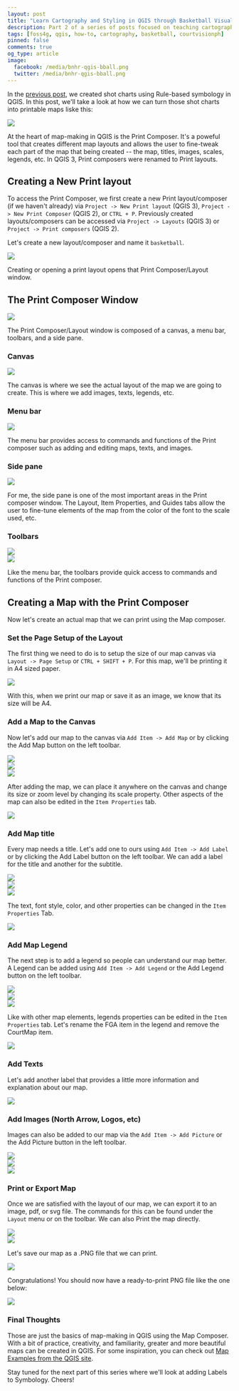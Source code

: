 ```yaml
---
layout: post
title: "Learn Cartography and Styling in QGIS through Basketball Visualization (Part 2): The Print Composer/Layout"
description: Part 2 of a series of posts focused on teaching cartography and styling in QGIS by creating visualizations for basketball. In this post, we'll dive into the heart of map-making in QGIS -- the QGIS Print Composer.
tags: [foss4g, qgis, how-to, cartography, basketball, courtvisionph]
pinned: false
comments: true
og_type: article
image:
  facebook: /media/bnhr-qgis-bball.png
  twitter: /media/bnhr-qgis-bball.png
---
```


In the [previous post](https://benhur07b.github.io/2018/01/03/learn-cartography-and-styling-in-qgis-part-1.html), we created shot charts using Rule-based symbology in QGIS. In this post, we'll take a look at how we can turn those shot charts into printable maps liske this:

<div class="col-lg-12 img-container"><img class="img-responsive post-img img-shadow" src="{{ site.baseurl }}/media/posts/2018-01-03-learn-cartography-and-styling-in-qgis-part-1/shotchart.png"></div>

At the heart of map-making in QGIS is the Print Composer. It's a poweful tool that creates different map layouts and allows the user to fine-tweak each part of the map that being created -- the map, titles, images, scales, legends, etc. In QGIS 3, Print composers were renamed to Print layouts.

## Creating a New Print layout
To access the Print Composer, we first create a new Print layout/composer (if we haven't already) via ```Project -> New Print layout``` (QGIS 3), ```Project -> New Print Composer``` (QGIS 2), or ```CTRL + P```. Previously created layouts/composers can be accessed via ```Project -> Layouts``` (QGIS 3) or ```Project -> Print composers``` (QGIS 2).

Let's create a new layout/composer and name it ```basketball```.

<div class="col-lg-12 img-container"><img class="img-responsive post-img img-shadow" src="{{ site.baseurl }}/media/posts/2018-03-01-learn-cartography-and-styling-in-qgis-part-2/new-print-composer.gif"></div>

Creating or opening a print layout opens that Print Composer/Layout window.

## The Print Composer Window

<div class="col-lg-12 img-container"><img class="img-responsive post-img img-shadow" src="{{ site.baseurl }}/media/posts/2018-03-01-learn-cartography-and-styling-in-qgis-part-2/print-composer-window.png"></div>

The Print Composer/Layout window is composed of a canvas, a menu bar, toolbars, and a side pane.

<div class="col-full">

<div class="col-half">
<h3>Canvas</h3>
<div class="col-full img-container"><img class="img-responsive post-img img-shadow" src="{{ site.baseurl }}/media/posts/2018-03-01-learn-cartography-and-styling-in-qgis-part-2/canvas.png"></div>
<p>The canvas is where we see the actual layout of the map we are going to create. This is where we add images, texts, legends, etc.</p>
</div>

<div class="col-half">
<h3>Menu bar</h3>
<div class="col-full img-container"><img class="img-responsive post-img img-shadow" src="{{ site.baseurl }}/media/posts/2018-03-01-learn-cartography-and-styling-in-qgis-part-2/menu-bar.png"></div>
<p>The menu bar provides access to commands and functions of the Print composer such as adding and editing maps, texts, and images.</p>
</div>

<div class="col-half">
<h3>Side pane</h3>
<div class="col-full img-container"><img class="img-responsive post-img img-shadow" src="{{ site.baseurl }}/media/posts/2018-03-01-learn-cartography-and-styling-in-qgis-part-2/side-pane.png"></div>
<p>For me, the side pane is one of the most important areas in the Print composer window. The Layout, Item Properties, and Guides tabs allow the user to fine-tune elements of the map from the color of the font to the scale used, etc.</p>
</div>

<div class="col-half">
<h3>Toolbars</h3>
<div class="col-full img-container"><img class="img-responsive post-img img-shadow" src="{{ site.baseurl }}/media/posts/2018-03-01-learn-cartography-and-styling-in-qgis-part-2/toolbars-1.png"></div>

<div class="col-quarter img-container"><img class="img-responsive post-img img-shadow" src="{{ site.baseurl }}/media/posts/2018-03-01-learn-cartography-and-styling-in-qgis-part-2/toolbars-2.png"></div>
<div class="col-three-quarter">
<p>Like the menu bar, the toolbars provide quick access to commands and functions of the Print composer.</p>
</div>
</div>

</div>


## Creating a Map with the Print Composer
Now let's create an actual map that we can print using the Map composer.

### Set the Page Setup of the Layout
The first thing we need to do is to setup the size of our map canvas via ```Layout -> Page Setup``` or ```CTRL + SHIFT + P```. For this map, we'll be printing it in A4 sized paper.

<div class="col-full img-container"><img class="img-responsive post-img img-shadow" src="{{ site.baseurl }}/media/posts/2018-03-01-learn-cartography-and-styling-in-qgis-part-2/page-setup.gif"></div>

With this, when we print our map or save it as an image, we know that its size will be A4.

### Add a Map to the Canvas
Now let's add our map to the canvas via  ```Add Item -> Add Map``` or by clicking the Add Map button on the left toolbar.

<div class="col-full">
<div class="col-half img-container"><img class="img-responsive post-img img-shadow" src="{{ site.baseurl }}/media/posts/2018-03-01-learn-cartography-and-styling-in-qgis-part-2/add-map-1.png"></div>

<div class="col-half img-container"><img class="img-responsive post-img img-shadow" src="{{ site.baseurl }}/media/posts/2018-03-01-learn-cartography-and-styling-in-qgis-part-2/add-map-2.png"></div>

<div class="col-full img-container"><img class="img-responsive post-img img-shadow" src="{{ site.baseurl }}/media/posts/2018-03-01-learn-cartography-and-styling-in-qgis-part-2/add-map.gif"></div>
</div>

After adding the map, we can place it anywhere on the canvas and change its size or zoom level by changing its scale property. Other aspects of the map can also be edited in the ```Item Properties``` tab.

<div class="col-full img-container"><img class="img-responsive post-img img-shadow" src="{{ site.baseurl }}/media/posts/2018-03-01-learn-cartography-and-styling-in-qgis-part-2/edit-map.gif"></div>


### Add Map title
Every map needs a title. Let's add one to ours using ```Add Item -> Add Label``` or by clicking the Add Label button on the left toolbar. We can add a label for the title and another for the subtitle.

<div class="col-full">
<div class="col-half img-container"><img class="img-responsive post-img img-shadow" src="{{ site.baseurl }}/media/posts/2018-03-01-learn-cartography-and-styling-in-qgis-part-2/add-label-1.png"></div>

<div class="col-half img-container"><img class="img-responsive post-img img-shadow" src="{{ site.baseurl }}/media/posts/2018-03-01-learn-cartography-and-styling-in-qgis-part-2/add-label-2.png"></div>

<div class="col-full img-container"><img class="img-responsive post-img img-shadow" src="{{ site.baseurl }}/media/posts/2018-03-01-learn-cartography-and-styling-in-qgis-part-2/add-titles.gif"></div>
</div>

The text, font style, color, and other properties can be changed in the ```Item Properties``` Tab.

<div class="col-full img-container"><img class="img-responsive post-img img-shadow" src="{{ site.baseurl }}/media/posts/2018-03-01-learn-cartography-and-styling-in-qgis-part-2/edit-titles.gif"></div>

### Add Map Legend
The next step is to add a legend so people can understand our map better. A Legend can be added using ```Add Item -> Add Legend``` or the Add Legend button on the left toolbar.

<div class="col-full">
<div class="col-half img-container"><img class="img-responsive post-img img-shadow" src="{{ site.baseurl }}/media/posts/2018-03-01-learn-cartography-and-styling-in-qgis-part-2/add-legend-1.png"></div>

<div class="col-half img-container"><img class="img-responsive post-img img-shadow" src="{{ site.baseurl }}/media/posts/2018-03-01-learn-cartography-and-styling-in-qgis-part-2/add-legend-2.png"></div>

<div class="col-full img-container"><img class="img-responsive post-img img-shadow" src="{{ site.baseurl }}/media/posts/2018-03-01-learn-cartography-and-styling-in-qgis-part-2/add-legend.gif"></div>
</div>

Like with other map elements, legends properties can be edited in the ```Item Properties``` tab. Let's rename the FGA item in the legend and remove the CourtMap item.

<div class="col-full img-container"><img class="img-responsive post-img img-shadow" src="{{ site.baseurl }}/media/posts/2018-03-01-learn-cartography-and-styling-in-qgis-part-2/edit-legend.gif"></div>

### Add Texts
Let's add another label that provides a little more information and explanation about our map.

<div class="col-full img-container"><img class="img-responsive post-img img-shadow" src="{{ site.baseurl }}/media/posts/2018-03-01-learn-cartography-and-styling-in-qgis-part-2/add-text.gif"></div>

### Add Images (North Arrow, Logos, etc)
Images can also be added to our map via the ```Add Item -> Add Picture``` or the Add Picture button in the left toolbar.

<div class="col-full">
<div class="col-half img-container"><img class="img-responsive post-img img-shadow" src="{{ site.baseurl }}/media/posts/2018-03-01-learn-cartography-and-styling-in-qgis-part-2/add-picture-1.png"></div>

<div class="col-half img-container"><img class="img-responsive post-img img-shadow" src="{{ site.baseurl }}/media/posts/2018-03-01-learn-cartography-and-styling-in-qgis-part-2/add-picture-2.png"></div>

<div class="col-full img-container"><img class="img-responsive post-img img-shadow" src="{{ site.baseurl }}/media/posts/2018-03-01-learn-cartography-and-styling-in-qgis-part-2/add-picture.gif"></div>
</div>

### Print or Export Map
Once we are satisfied with the layout of our map, we can export it to an image, pdf, or svg file. The commands for this can be found under the ```Layout``` menu or on the toolbar. We can also Print the map directly.

<div class="col-full">
<div class="col-half">
<div class="img-container">
<img class="img-responsive post-img img-shadow" src="{{ site.baseurl }}/media/posts/2018-03-01-learn-cartography-and-styling-in-qgis-part-2/export-map-1.png">
</div>
</div>

<div class="col-half">
<div class="img-container">
<img class="img-responsive post-img img-shadow" src="{{ site.baseurl }}/media/posts/2018-03-01-learn-cartography-and-styling-in-qgis-part-2/export-map-2.png">
</div>
<p>Let's save our map as a .PNG file that we can print.</p>
</div>

<div class="col-full img-container"><img class="img-responsive post-img img-shadow" src="{{ site.baseurl }}/media/posts/2018-03-01-learn-cartography-and-styling-in-qgis-part-2/export-map.gif"></div>
</div>

Congratulations! You should now have a ready-to-print PNG file like the one below:
<div class="col-full img-container"><img class="img-responsive post-img img-shadow" src="{{ site.baseurl }}/media/posts/2018-03-01-learn-cartography-and-styling-in-qgis-part-2/shot-chart-up.png"></div>

### Final Thoughts
Those are just the basics of map-making in QGIS using the Map Composer. With a bit of practice, creativity, and familiarity, greater and more beautiful maps can be created in QGIS. For some inspiration, you can check out [Map Examples from the QGIS site](https://www.qgis.org/en/site/about/screenshots.html).

Stay tuned for the next part of this series where we'll look at adding Labels to Symbology. Cheers!
